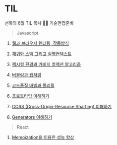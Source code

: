 # TIL

선화의 6월 TIL 목차 📑📑 기술면접준비

> Javascript

 1. [웹과 브라우저 렌더링, 작동방식](javascript/210607.md)
 
 2. [재귀와 스택 그리고 실행컨텍스트](javascript/210608.md)
 
 3. [렉시컬 환경과 가비지 컬렉션 알고리즘](javascript/210609.md)

 4. [버블링과 캡쳐링](javascript/210610.md)
 
 5. [코드품질 바벨과 폴리필](javascript/210611.md)
 
 6. [프로토타입 이해하기](javascript/210613.md)
 
 7. [CORS (Cross-Origin-Resource Sharting) 이해하기](javascript/210614.md)
 
 8. [Generators 이해하기](javascript/210614_1.md)


> React

 1. [Memoization을 이용한 성능 향상](react/Memoization.md)
